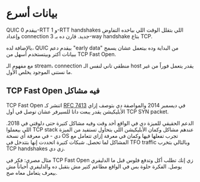# بيانات أسرع

QUIC بيقدم 0-RTT و 1-RTT handshakes اللي بتقلل الوقت اللي بياخده التفاوض وإعداد connection جديد. قارن ده بـ 3-way handshake بتاع TCP.

بالإضافة لده، QUIC بيقدم دعم "early data" من البداية وده بيتعمل عشان يسمح ببيانات أكتر وبيتستخدم أسهل من TCP Fast Open.

مع مفهوم الـ stream، connection منطقي تاني لنفس الـ host يقدر يتعمل فوراً من غير ما نستنى الموجود يخلص الأول.

## TCP Fast Open فيه مشاكل

TCP Fast Open اتنشر كـ [RFC 7413](https://tools.ietf.org/html/rfc7413) في ديسمبر 2014 والمواصفة دي بتوصف إزاي الأبليكيشن يقدر يبعت داتا للسيرفر عشان توصل في أول TCP SYN packet.

الدعم الحقيقي للميزة دي في الواقع أخد وقت وفيه مشاكل كتيرة حتى دلوقتي في 2018. اللي بيعملوا TCP stack عندهم مشاكل وكمان الأبليكيشن اللي بتحاول تستفيد من الميزة دي - في معرفة أي نسخة OS تجرب تفعلها فيها وكمان في معرفة إزاي تتعامل مع المشاكل لما تحصل. شبكات كتيرة اتحددت إنها بتتدخل في TFO traffic وبالتالي بتخرب TCP handshakes زي دي.

مثال مصري: فكر في TCP Fast Open زي إنك تطلب أكل وتدفع فلوس قبل ما الدليفري يوصل. الفكرة حلوة بس في الواقع مطاعم كتير مش بتقبل ده والدليفري أحياناً مش بيعرف يتعامل معاه صح.